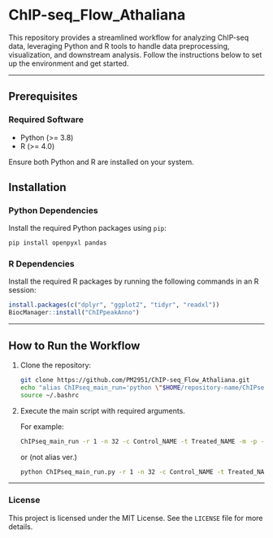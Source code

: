 # ChIP-seq_Flow_Athaliana

This repository provides a streamlined workflow for analyzing ChIP-seq data, leveraging Python and R tools to handle data preprocessing, visualization, and downstream analysis. Follow the instructions below to set up the environment and get started.

---

## Prerequisites

### Required Software
- Python (>= 3.8)
- R (>= 4.0)

Ensure both Python and R are installed on your system.

## Installation

### Python Dependencies
Install the required Python packages using `pip`:

```bash
pip install openpyxl pandas
```

### R Dependencies
Install the required R packages by running the following commands in an R session:

```R
install.packages(c("dplyr", "ggplot2", "tidyr", "readxl"))
BiocManager::install("ChIPpeakAnno")
```

---

## How to Run the Workflow

1. Clone the repository:

   ```bash
   git clone https://github.com/PM2951/ChIP-seq_Flow_Athaliana.git
   echo "alias ChIPseq_main_run='python \"$HOME/repository-name/ChIPseq_main_run.py\"'" >> ~/.bashrc
   source ~/.bashrc
   ```

2. Execute the main script with required arguments.
  
   For example:
   
   ```bash
   ChIPseq_main_run -r 1 -n 32 -c Control_NAME -t Treated_NAME -m -p -a
   ```



   or (not alias ver.)

   ```bash
   python ChIPseq_main_run.py -r 1 -n 32 -c Control_NAME -t Treated_NAME -m -p -a
   ```


---

### License

This project is licensed under the MIT License. See the `LICENSE` file for more details.

